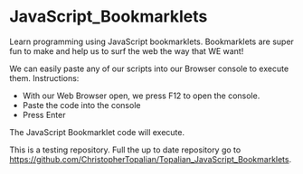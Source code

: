 # JavaScript_Bookmarklets
Learn programming using JavaScript bookmarklets. Bookmarklets are super fun to make and help us to surf the web the way that WE want!

We can easily paste any of our scripts into our Browser console to execute them.
Instructions:
  * With our Web Browser open, we press F12 to open the console.
  * Paste the code into the console
  * Press Enter
  
The JavaScript Bookmarklet code will execute.

This is a testing repository.
Full the up to date repository go to https://github.com/ChristopherTopalian/Topalian_JavaScript_Bookmarklets.

